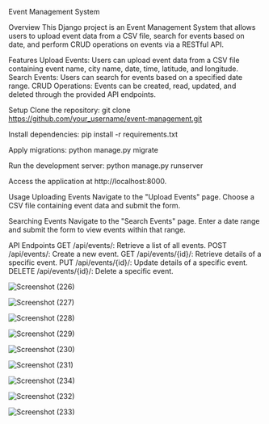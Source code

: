 Event Management System

Overview
This Django project is an Event Management System that allows users to upload event data from a CSV file, search for events based on date, and perform CRUD operations on events via a RESTful API.

Features
Upload Events: Users can upload event data from a CSV file containing event name, city name, date, time, latitude, and longitude.
Search Events: Users can search for events based on a specified date range.
CRUD Operations: Events can be created, read, updated, and deleted through the provided API endpoints.

Setup
Clone the repository:
git clone https://github.com/your_username/event-management.git

Install dependencies:
pip install -r requirements.txt

Apply migrations:
python manage.py migrate

Run the development server:
python manage.py runserver

Access the application at http://localhost:8000.

Usage
Uploading Events
Navigate to the "Upload Events" page.
Choose a CSV file containing event data and submit the form.

Searching Events
Navigate to the "Search Events" page.
Enter a date range and submit the form to view events within that range.

API Endpoints
GET /api/events/: Retrieve a list of all events.
POST /api/events/: Create a new event.
GET /api/events/{id}/: Retrieve details of a specific event.
PUT /api/events/{id}/: Update details of a specific event.
DELETE /api/events/{id}/: Delete a specific event.





![Screenshot (226)](https://github.com/AarugulaVarahalu/Event-Locator/assets/118363042/d2640535-163b-404f-b681-408411fe1399)


![Screenshot (227)](https://github.com/AarugulaVarahalu/Event-Locator/assets/118363042/7a262b3e-5c18-4ef3-aa0a-3b21ca3390fc)


![Screenshot (228)](https://github.com/AarugulaVarahalu/Event-Locator/assets/118363042/9e8487fa-3908-41c0-afbc-cde23b4e76c9)


![Screenshot (229)](https://github.com/AarugulaVarahalu/Event-Locator/assets/118363042/47542b06-c1eb-4217-a637-d7ebd9285a76)


![Screenshot (230)](https://github.com/AarugulaVarahalu/Event-Locator/assets/118363042/ca9a136d-caa3-4d49-a457-934f8d3c107b)


![Screenshot (231)](https://github.com/AarugulaVarahalu/Event-Locator/assets/118363042/d947a43f-13ff-4fbb-9bc9-59d5cbd0f02b)


![Screenshot (234)](https://github.com/AarugulaVarahalu/Event-Locator/assets/118363042/9e299b8c-c0da-4948-9268-5af06a5cae3e)


![Screenshot (232)](https://github.com/AarugulaVarahalu/Event-Locator/assets/118363042/81fd46f7-9400-418e-a9a3-205dbdef0444)


![Screenshot (233)](https://github.com/AarugulaVarahalu/Event-Locator/assets/118363042/5b6de65a-e1ec-4bdf-99f1-999c9f44ad84)

